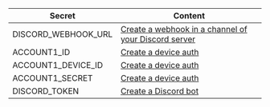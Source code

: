 | Secret | Content |
| ------------- | ------------- |
| DISCORD_WEBHOOK_URL  | [Create a webhook in a channel of your Discord server](discord%20webhook(EN).md) |
| ACCOUNT1_ID  | [Create a device auth](device%20auth(EN).md)  |
| ACCOUNT1_DEVICE_ID | [Create a device auth](device%20auth(EN).md)|
| ACCOUNT1_SECRET | [Create a device auth](device%20auth(EN).md) |
| DISCORD_TOKEN | [Create a Discord bot](discord%20token(EN).md) |
